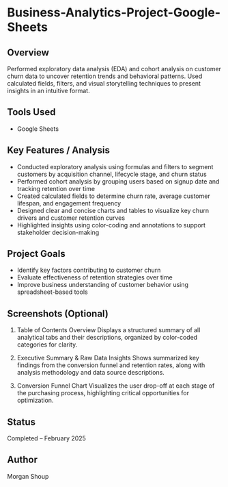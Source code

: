 # Business-Analytics-Project-Google-Sheets

## Overview  
Performed exploratory data analysis (EDA) and cohort analysis on customer churn data to uncover retention trends and behavioral patterns. Used calculated fields, filters, and visual storytelling techniques to present insights in an intuitive format.

## Tools Used  
- Google Sheets

## Key Features / Analysis  
- Conducted exploratory analysis using formulas and filters to segment customers by acquisition channel, lifecycle stage, and churn status  
- Performed cohort analysis by grouping users based on signup date and tracking retention over time  
- Created calculated fields to determine churn rate, average customer lifespan, and engagement frequency  
- Designed clear and concise charts and tables to visualize key churn drivers and customer retention curves  
- Highlighted insights using color-coding and annotations to support stakeholder decision-making  

## Project Goals  
- Identify key factors contributing to customer churn  
- Evaluate effectiveness of retention strategies over time  
- Improve business understanding of customer behavior using spreadsheet-based tools  

## Screenshots (Optional)  
1. Table of Contents Overview
Displays a structured summary of all analytical tabs and their descriptions, organized by color-coded categories for clarity.

2. Executive Summary & Raw Data Insights
Shows summarized key findings from the conversion funnel and retention rates, along with analysis methodology and data source descriptions.

3. Conversion Funnel Chart
Visualizes the user drop-off at each stage of the purchasing process, highlighting critical opportunities for optimization.

## Status  
Completed – February 2025

## Author  
Morgan Shoup
